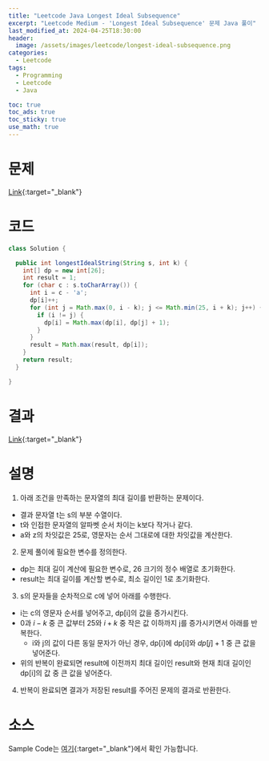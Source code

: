 ```yaml
---
title: "Leetcode Java Longest Ideal Subsequence"
excerpt: "Leetcode Medium - 'Longest Ideal Subsequence' 문제 Java 풀이"
last_modified_at: 2024-04-25T18:30:00
header:
  image: /assets/images/leetcode/longest-ideal-subsequence.png
categories:
  - Leetcode
tags:
  - Programming
  - Leetcode
  - Java

toc: true
toc_ads: true
toc_sticky: true
use_math: true
---
```

# 문제
[Link](https://leetcode.com/problems/longest-ideal-subsequence/){:target="_blank"}

# 코드
```java
class Solution {

  public int longestIdealString(String s, int k) {
    int[] dp = new int[26];
    int result = 1;
    for (char c : s.toCharArray()) {
      int i = c - 'a';
      dp[i]++;
      for (int j = Math.max(0, i - k); j <= Math.min(25, i + k); j++) {
        if (i != j) {
          dp[i] = Math.max(dp[i], dp[j] + 1);
        }
      }
      result = Math.max(result, dp[i]);
    }
    return result;
  }

}
```

# 결과
[Link](https://leetcode.com/problems/longest-ideal-subsequence/submissions/1241538282/){:target="_blank"}

# 설명
1. 아래 조건을 만족하는 문자열의 최대 길이를 반환하는 문제이다.
- 결과 문자열 t는 s의 부분 수열이다.
- t와 인접한 문자열의 알파벳 순서 차이는 k보다 작거나 같다.
- a와 z의 차잇값은 25로, 영문자는 순서 그대로에 대한 차잇값을 계산한다. 

2. 문제 풀이에 필요한 변수를 정의한다.
- dp는 최대 길이 계산에 필요한 변수로, 26 크기의 정수 배열로 초기화한다.
- result는 최대 길이를 계산할 변수로, 최소 길이인 1로 초기화한다.

3. s의 문자들을 순차적으로 c에 넣어 아래를 수행한다.
- i는 c의 영문자 순서를 넣어주고, dp[i]의 값을 증가시킨다.
- 0과 $i - k$ 중 큰 값부터 25와 $i + k$ 중 작은 값 이하까지 j를 증가시키면서 아래를 반복한다.
  - i와 j의 값이 다른 동일 문자가 아닌 경우, dp[i]에 dp[i]와 $dp[j] + 1$ 중 큰 값을 넣어준다.
- 위의 반복이 완료되면 result에 이전까지 최대 길이인 result와 현재 최대 길이인 dp[i]의 값 중 큰 값을 넣어준다.

4. 반복이 완료되면 결과가 저장된 result를 주어진 문제의 결과로 반환한다.

# 소스
Sample Code는 [여기](https://github.com/GracefulSoul/leetcode/blob/master/src/main/java/gracefulsoul/problems/LongestIdealSubsequence.java){:target="_blank"}에서 확인 가능합니다.